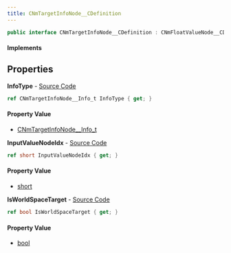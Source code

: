 ```yaml
---
title: CNmTargetInfoNode__CDefinition
---
```


```csharp
public interface CNmTargetInfoNode__CDefinition : CNmFloatValueNode__CDefinition, CNmValueNode__CDefinition, CNmGraphNode__CDefinition, ISchemaClass<CNmGraphNode__CDefinition>, ISchemaClass<CNmValueNode__CDefinition>, ISchemaClass<CNmFloatValueNode__CDefinition>, ISchemaClass<CNmTargetInfoNode__CDefinition>, ISchemaField, ISchemaClass, INativeHandle
```

#### Implements

## Properties

**InfoType** - [Source Code](https://github.com/swiftly-solution/swiftlys2/blob/master/managed/src/SwiftlyS2.Generated/Schemas/Interfaces/CNmTargetInfoNode__CDefinition.cs#L18)

```csharp
ref CNmTargetInfoNode__Info_t InfoType { get; }
```

#### Property Value

- [CNmTargetInfoNode__Info_t](/docs/api/shared/schemadefinitions/cnmtargetinfonode__info_t)

**InputValueNodeIdx** - [Source Code](https://github.com/swiftly-solution/swiftlys2/blob/master/managed/src/SwiftlyS2.Generated/Schemas/Interfaces/CNmTargetInfoNode__CDefinition.cs#L16)

```csharp
ref short InputValueNodeIdx { get; }
```

#### Property Value

- [short](https://learn.microsoft.com/dotnet/api/system.int16)

**IsWorldSpaceTarget** - [Source Code](https://github.com/swiftly-solution/swiftlys2/blob/master/managed/src/SwiftlyS2.Generated/Schemas/Interfaces/CNmTargetInfoNode__CDefinition.cs#L20)

```csharp
ref bool IsWorldSpaceTarget { get; }
```

#### Property Value

- [bool](https://learn.microsoft.com/dotnet/api/system.boolean)

